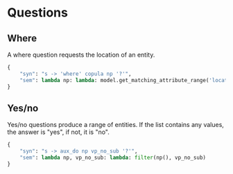 # Questions

## Where

A where question requests the location of an entity.

~~~python
{ 
    "syn": "s -> 'where' copula np '?'", 
    "sem": lambda np: lambda: model.get_matching_attribute_range('location-of', np())
}
~~~

## Yes/no

Yes/no questions produce a range of entities. If the list contains any values, the answer is "yes", if not, it is "no".

~~~python
{ 
    "syn": "s -> aux_do np vp_no_sub '?'",  
    "sem": lambda np, vp_no_sub: lambda: filter(np(), vp_no_sub) 
}
~~~

